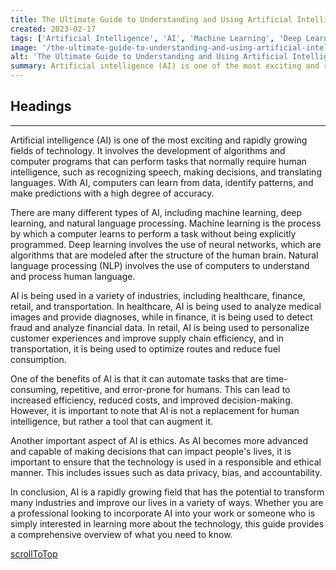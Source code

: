```yaml
---
title: The Ultimate Guide to Understanding and Using Artificial Intelligence
created: 2023-02-17
tags: ['Artificial Intelligence', 'AI', 'Machine Learning', 'Deep Learning', 'Natural Language Processing', 'Ethics']
image: '/the-ultimate-guide-to-understanding-and-using-artificial-intelligence/image.png'
alt: 'The Ultimate Guide to Understanding and Using Artificial Intelligence'
summary: Artificial intelligence (AI) is one of the most exciting and rapidly growing fields of technology. It involves the development of algorithms and computer programs that can perform tasks that normally require human intelligence, such as recognizing speech, making decisions, and translating languages. With AI, computers can learn from data, identify patterns, and make predictions with a high degree of accuracy.
---
```


## Headings

---

Artificial intelligence (AI) is one of the most exciting and rapidly growing fields of technology. It involves the development of algorithms and computer programs that can perform tasks that normally require human intelligence, such as recognizing speech, making decisions, and translating languages. With AI, computers can learn from data, identify patterns, and make predictions with a high degree of accuracy.

There are many different types of AI, including machine learning, deep learning, and natural language processing. Machine learning is the process by which a computer learns to perform a task without being explicitly programmed. Deep learning involves the use of neural networks, which are algorithms that are modeled after the structure of the human brain. Natural language processing (NLP) involves the use of computers to understand and process human language.

AI is being used in a variety of industries, including healthcare, finance, retail, and transportation. In healthcare, AI is being used to analyze medical images and provide diagnoses, while in finance, it is being used to detect fraud and analyze financial data. In retail, AI is being used to personalize customer experiences and improve supply chain efficiency, and in transportation, it is being used to optimize routes and reduce fuel consumption.

One of the benefits of AI is that it can automate tasks that are time-consuming, repetitive, and error-prone for humans. This can lead to increased efficiency, reduced costs, and improved decision-making. However, it is important to note that AI is not a replacement for human intelligence, but rather a tool that can augment it.

Another important aspect of AI is ethics. As AI becomes more advanced and capable of making decisions that can impact people's lives, it is important to ensure that the technology is used in a responsible and ethical manner. This includes issues such as data privacy, bias, and accountability.

In conclusion, AI is a rapidly growing field that has the potential to transform many industries and improve our lives in a variety of ways. Whether you are a professional looking to incorporate AI into your work or someone who is simply interested in learning more about the technology, this guide provides a comprehensive overview of what you need to know.

[scrollToTop](#headings)
